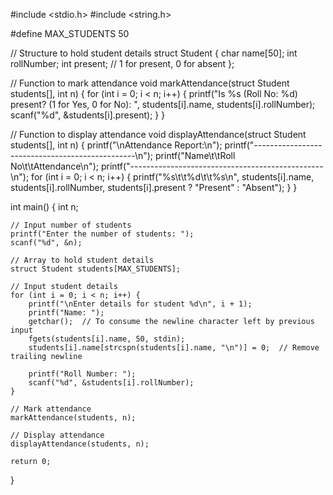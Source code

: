 #include <stdio.h>
#include <string.h>

#define MAX_STUDENTS 50

// Structure to hold student details
struct Student {
    char name[50];
    int rollNumber;
    int present;  // 1 for present, 0 for absent
};

// Function to mark attendance
void markAttendance(struct Student students[], int n) {
    for (int i = 0; i < n; i++) {
        printf("Is %s (Roll No: %d) present? (1 for Yes, 0 for No): ", students[i].name, students[i].rollNumber);
        scanf("%d", &students[i].present);
    }
}

// Function to display attendance
void displayAttendance(struct Student students[], int n) {
    printf("\nAttendance Report:\n");
    printf("------------------------------------------------\n");
    printf("Name\t\tRoll No\t\tAttendance\n");
    printf("------------------------------------------------\n");
    for (int i = 0; i < n; i++) {
        printf("%s\t\t%d\t\t%s\n", students[i].name, students[i].rollNumber, students[i].present ? "Present" : "Absent");
    }
}

int main() {
    int n;

    // Input number of students
    printf("Enter the number of students: ");
    scanf("%d", &n);

    // Array to hold student details
    struct Student students[MAX_STUDENTS];

    // Input student details
    for (int i = 0; i < n; i++) {
        printf("\nEnter details for student %d\n", i + 1);
        printf("Name: ");
        getchar();  // To consume the newline character left by previous input
        fgets(students[i].name, 50, stdin);
        students[i].name[strcspn(students[i].name, "\n")] = 0;  // Remove trailing newline

        printf("Roll Number: ");
        scanf("%d", &students[i].rollNumber);
    }

    // Mark attendance
    markAttendance(students, n);

    // Display attendance
    displayAttendance(students, n);

    return 0;
}
